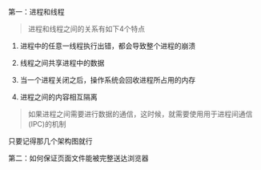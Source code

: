 第一：进程和线程
> 进程和线程之间的关系有如下4个特点

1. 进程中的任意一线程执行出错，都会导致整个进程的崩溃

2. 线程之间共享进程中的数据

3. 当一个进程关闭之后，操作系统会回收进程所占用的内存

4. 进程之间的内容相互隔离
> 如果进程之间需要进行数据的通信，这时候，就需要使用用于进程间通信(IPC)的机制

只要记得那几个架构图就行

第二：如何保证页面文件能被完整送达浏览器
